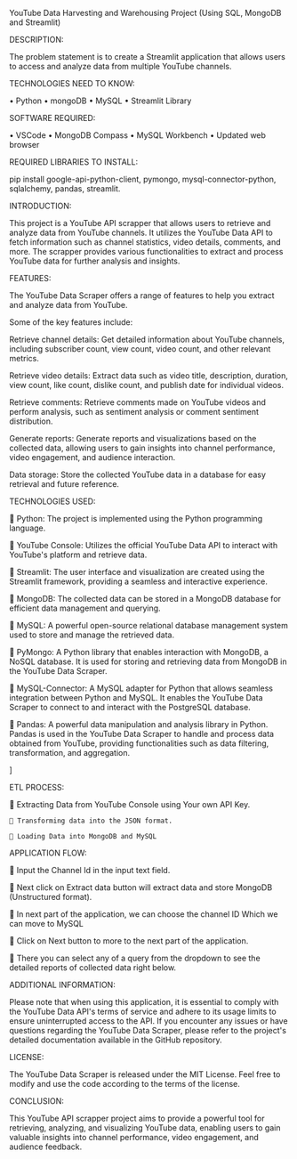 YouTube Data Harvesting and Warehousing Project
(Using SQL, MongoDB and Streamlit)

DESCRIPTION:

The problem statement is to create a Streamlit application that allows users to access and analyze data from multiple YouTube channels.

TECHNOLOGIES NEED TO KNOW:

•	Python
•	mongoDB
•	MySQL
•	Streamlit Library


SOFTWARE REQUIRED:

•	VSCode
•	MongoDB Compass
•	MySQL Workbench
•	Updated web browser

REQUIRED LIBRARIES TO INSTALL:

pip install google-api-python-client, pymongo, mysql-connector-python, sqlalchemy, pandas, streamlit.

INTRODUCTION:

This project is a YouTube API scrapper that allows users to retrieve and analyze data from YouTube channels. It utilizes the YouTube Data API to fetch information such as channel statistics, video details, comments, and more. The scrapper provides various functionalities to extract and process YouTube data for further analysis and insights.



FEATURES:

The YouTube Data Scraper offers a range of features to help you extract and analyze data from YouTube. 

Some of the key features include:

Retrieve channel details: Get detailed information about YouTube channels, including subscriber count, view count, video count, and other relevant metrics.

Retrieve video details: Extract data such as video title, description, duration, view count, like count, dislike count, and publish date for individual videos.

Retrieve comments: Retrieve comments made on YouTube videos and perform analysis, such as sentiment analysis or comment sentiment distribution.

Generate reports: Generate reports and visualizations based on the collected data, allowing users to gain insights into channel performance, video engagement, and audience interaction.

Data storage: Store the collected YouTube data in a database for easy retrieval and future reference.





TECHNOLOGIES USED:

	Python: The project is implemented using the Python programming language.

	YouTube Console:  Utilizes the official YouTube Data API to interact with YouTube's platform and retrieve data.

	Streamlit: The user interface and visualization are created using the Streamlit framework, providing a seamless and interactive experience.

	MongoDB: The collected data can be stored in a MongoDB database for efficient data management and querying.

	MySQL: A powerful open-source relational database management system used to store and manage the retrieved data.

	PyMongo:  A Python library that enables interaction with MongoDB, a NoSQL database. It is used for storing and retrieving data from MongoDB in the YouTube Data Scraper.

	MySQL-Connector: A MySQL adapter for Python that allows seamless integration between Python and MySQL. It enables the YouTube Data Scraper to connect to and interact with the PostgreSQL database.

	Pandas: A powerful data manipulation and analysis library in Python. Pandas is used in the YouTube Data Scraper to handle and process data obtained from YouTube, providing functionalities such as data filtering, transformation, and aggregation.

]


ETL PROCESS:

	 Extracting Data from YouTube Console using Your own API Key.

     Transforming data into the JSON format.

     Loading Data into MongoDB and MySQL

APPLICATION FLOW:

	Input the Channel Id in the input text field.

	Next click on Extract data button will extract data and store MongoDB (Unstructured format).

	In next part of the application, we can choose the channel ID 
Which we can move to MySQL

	 Click on Next button to more to the next part of the application.

	There you can select any of a query from the dropdown to see the detailed reports of collected data right below.

ADDITIONAL INFORMATION:

Please note that when using this application, it is essential to comply with the YouTube Data API's terms of service and adhere to its usage limits to ensure uninterrupted access to the API. If you encounter any issues or have questions regarding the YouTube Data Scraper, please refer to the project's detailed documentation available in the GitHub repository.


LICENSE:

The YouTube Data Scraper is released under the MIT License. Feel free to modify and use the code according to the terms of the license.

CONCLUSION:

This YouTube API scrapper project aims to provide a powerful tool for retrieving, analyzing, and visualizing YouTube data, enabling users to gain valuable insights into channel performance, video engagement, and audience feedback.
